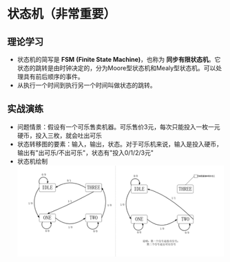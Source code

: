 # 状态机（非常重要）  
## 理论学习  
- 状态机的简写是 __FSM__ __(Finite State Machine)__，也称为 __同步有限状态机__。它状态的跳转是由时钟决定的，分为Moore型状态机和Mealy型状态机。可以处理具有前后顺序的事件。  
- 从执行一个时间到执行另一个时间叫做状态的跳转。
## 实战演练
- 问题情景：假设有一个可乐售卖机器。可乐售价3元，每次只能投入一枚一元硬币，投入三枚，就会吐出可乐
- 状态转移图的要素：输入，输出，状态。对于可乐机来说，输入是投入硬币，输出有"出可乐/不出可乐"，状态有"投入0/1/2/3元"
- 状态机绘制
![](./res/1002_1.png)